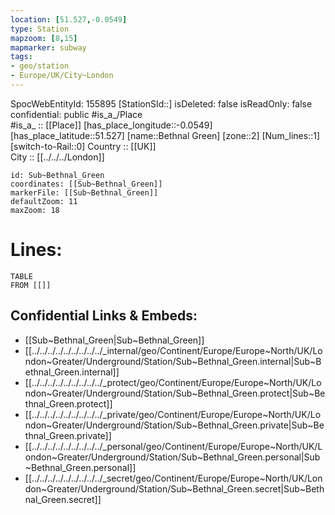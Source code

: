 ```yaml
---
location: [51.527,-0.0549] 
type: Station 
mapzoom: [8,15] 
mapmarker: subway 
tags:
- geo/station
- Europe/UK/City~London
---
```

SpocWebEntityId: 155895
[StationSId::] 
isDeleted: false
isReadOnly: false
confidential: public
#is_a_/Place  
#is_a_ :: [[Place]] 
[has_place_longitude::-0.0549] 
[has_place_latitude::51.527] 
[name::Bethnal Green] 
[zone::2] 
[Num_lines::1] 
[switch-to-Rail::0] 
Country :: [[UK]]  
City :: [[../../../London]]  


```leaflet
id: Sub~Bethnal_Green
coordinates: [[Sub~Bethnal_Green]] 
markerFile: [[Sub~Bethnal_Green]] 
defaultZoom: 11 
maxZoom: 18
```


# Lines: 
```dataview
TABLE 
FROM [[]] 
```

## Confidential Links & Embeds: 
- [[Sub~Bethnal_Green|Sub~Bethnal_Green]] 
- [[../../../../../../../../../_internal/geo/Continent/Europe/Europe~North/UK/London~Greater/Underground/Station/Sub~Bethnal_Green.internal|Sub~Bethnal_Green.internal]] 
- [[../../../../../../../../../_protect/geo/Continent/Europe/Europe~North/UK/London~Greater/Underground/Station/Sub~Bethnal_Green.protect|Sub~Bethnal_Green.protect]] 
- [[../../../../../../../../../_private/geo/Continent/Europe/Europe~North/UK/London~Greater/Underground/Station/Sub~Bethnal_Green.private|Sub~Bethnal_Green.private]] 
- [[../../../../../../../../../_personal/geo/Continent/Europe/Europe~North/UK/London~Greater/Underground/Station/Sub~Bethnal_Green.personal|Sub~Bethnal_Green.personal]] 
- [[../../../../../../../../../_secret/geo/Continent/Europe/Europe~North/UK/London~Greater/Underground/Station/Sub~Bethnal_Green.secret|Sub~Bethnal_Green.secret]] 
